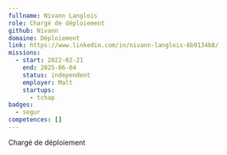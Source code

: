 ```yaml
---
fullname: Nivann Langlois
role: Chargé de déploiement
github: Nivann
domaine: Déploiement
link: https://www.linkedin.com/in/nivann-langlois-6b9134b8/
missions:
  - start: 2022-02-21
    end: 2025-06-04
    status: independent
    employer: Malt
    startups:
      - tchap
badges:
  - segur
competences: []
---
```

Chargé de déploiement